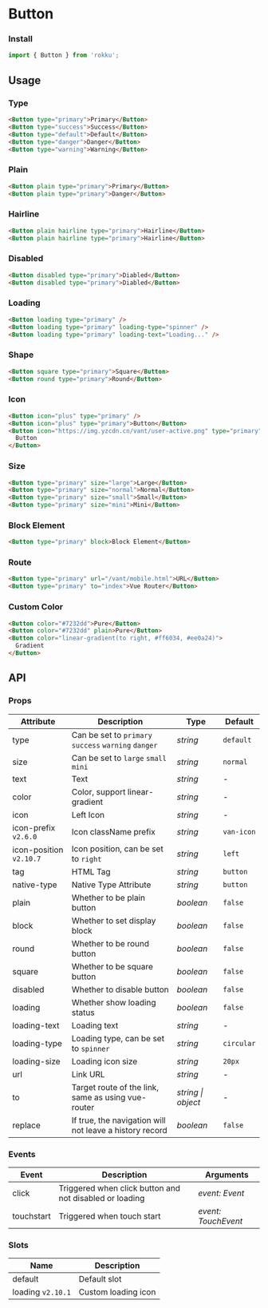 # Button

### Install

```js
import { Button } from 'rokku';
```

## Usage

### Type

```html
<Button type="primary">Primary</Button>
<Button type="success">Success</Button>
<Button type="default">Default</Button>
<Button type="danger">Danger</Button>
<Button type="warning">Warning</Button>
```

### Plain

```html
<Button plain type="primary">Primary</Button>
<Button plain type="primary">Danger</Button>
```

### Hairline

```html
<Button plain hairline type="primary">Hairline</Button>
<Button plain hairline type="primary">Hairline</Button>
```

### Disabled

```html
<Button disabled type="primary">Diabled</Button>
<Button disabled type="primary">Diabled</Button>
```

### Loading

```html
<Button loading type="primary" />
<Button loading type="primary" loading-type="spinner" />
<Button loading type="primary" loading-text="Loading..." />
```

### Shape

```html
<Button square type="primary">Square</Button>
<Button round type="primary">Round</Button>
```

### Icon

```html
<Button icon="plus" type="primary" />
<Button icon="plus" type="primary">Button</Button>
<Button icon="https://img.yzcdn.cn/vant/user-active.png" type="primary">
  Button
</Button>
```

### Size

```html
<Button type="primary" size="large">Large</Button>
<Button type="primary" size="normal">Normal</Button>
<Button type="primary" size="small">Small</Button>
<Button type="primary" size="mini">Mini</Button>
```

### Block Element

```html
<Button type="primary" block>Block Element</Button>
```

### Route

```html
<Button type="primary" url="/vant/mobile.html">URL</Button>
<Button type="primary" to="index">Vue Router</Button>
```

### Custom Color

```html
<Button color="#7232dd">Pure</Button>
<Button color="#7232dd" plain>Pure</Button>
<Button color="linear-gradient(to right, #ff6034, #ee0a24)">
  Gradient
</Button>
```

## API

### Props

| Attribute | Description | Type | Default |
| --- | --- | --- | --- |
| type | Can be set to `primary` `success` `warning` `danger` | _string_ | `default` |
| size | Can be set to `large` `small` `mini` | _string_ | `normal` |
| text | Text | _string_ | - |
| color | Color, support linear-gradient | _string_ | - |
| icon | Left Icon | _string_ | - |
| icon-prefix `v2.6.0` | Icon className prefix | _string_ | `van-icon` |
| icon-position `v2.10.7` | Icon position, can be set to `right` | _string_ | `left` |
| tag | HTML Tag | _string_ | `button` |
| native-type | Native Type Attribute | _string_ | `button` |
| plain | Whether to be plain button | _boolean_ | `false` |
| block | Whether to set display block | _boolean_ | `false` |
| round | Whether to be round button | _boolean_ | `false` |
| square | Whether to be square button | _boolean_ | `false` |
| disabled | Whether to disable button | _boolean_ | `false` |
| loading | Whether show loading status | _boolean_ | `false` |
| loading-text | Loading text | _string_ | - |
| loading-type | Loading type, can be set to `spinner` | _string_ | `circular` |
| loading-size | Loading icon size | _string_ | `20px` |
| url | Link URL | _string_ | - |
| to | Target route of the link, same as using vue-router | _string \| object_ | - |
| replace | If true, the navigation will not leave a history record | _boolean_ | `false` |

### Events

| Event | Description | Arguments |
| --- | --- | --- |
| click | Triggered when click button and not disabled or loading | _event: Event_ |
| touchstart | Triggered when touch start | _event: TouchEvent_ |

### Slots

| Name              | Description         |
| ----------------- | ------------------- |
| default           | Default slot        |
| loading `v2.10.1` | Custom loading icon |
